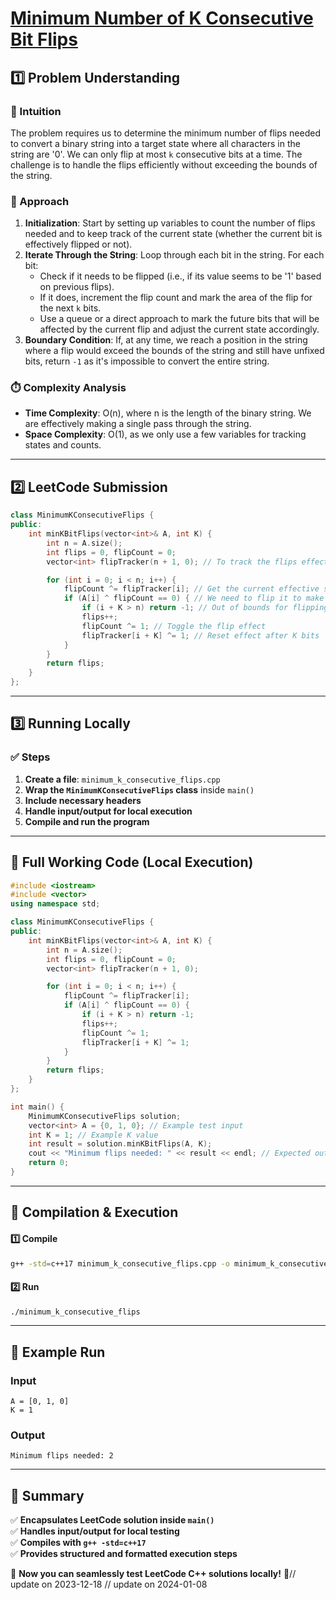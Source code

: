 # **[Minimum Number of K Consecutive Bit Flips](https://leetcode.com/problems/minimum-number-of-k-consecutive-bit-flips/description/)**  

## **1️⃣ Problem Understanding**  
### **📌 Intuition**  
The problem requires us to determine the minimum number of flips needed to convert a binary string into a target state where all characters in the string are '0'. We can only flip at most `k` consecutive bits at a time. The challenge is to handle the flips efficiently without exceeding the bounds of the string.

### **🚀 Approach**  
1. **Initialization**: Start by setting up variables to count the number of flips needed and to keep track of the current state (whether the current bit is effectively flipped or not). 
2. **Iterate Through the String**: Loop through each bit in the string. For each bit:
   - Check if it needs to be flipped (i.e., if its value seems to be '1' based on previous flips).
   - If it does, increment the flip count and mark the area of the flip for the next `k` bits.
   - Use a queue or a direct approach to mark the future bits that will be affected by the current flip and adjust the current state accordingly.
3. **Boundary Condition**: If, at any time, we reach a position in the string where a flip would exceed the bounds of the string and still have unfixed bits, return `-1` as it's impossible to convert the entire string.

### **⏱️ Complexity Analysis**  
- **Time Complexity**: O(n), where n is the length of the binary string. We are effectively making a single pass through the string.
- **Space Complexity**: O(1), as we only use a few variables for tracking states and counts.

---  

## **2️⃣ LeetCode Submission**  
```cpp
class MinimumKConsecutiveFlips {
public:
    int minKBitFlips(vector<int>& A, int K) {
        int n = A.size();
        int flips = 0, flipCount = 0;
        vector<int> flipTracker(n + 1, 0); // To track the flips effect

        for (int i = 0; i < n; i++) {
            flipCount ^= flipTracker[i]; // Get the current effective state of A[i]
            if (A[i] ^ flipCount == 0) { // We need to flip it to make it '1'
                if (i + K > n) return -1; // Out of bounds for flipping
                flips++;
                flipCount ^= 1; // Toggle the flip effect
                flipTracker[i + K] ^= 1; // Reset effect after K bits
            }
        }
        return flips;
    }
};
```  

---  

## **3️⃣ Running Locally**  
### **✅ Steps**  
1. **Create a file**: `minimum_k_consecutive_flips.cpp`  
2. **Wrap the `MinimumKConsecutiveFlips` class** inside `main()`  
3. **Include necessary headers**  
4. **Handle input/output for local execution**  
5. **Compile and run the program**  

---  

## **📝 Full Working Code (Local Execution)**  
```cpp
#include <iostream>
#include <vector>
using namespace std;

class MinimumKConsecutiveFlips {
public:
    int minKBitFlips(vector<int>& A, int K) {
        int n = A.size();
        int flips = 0, flipCount = 0;
        vector<int> flipTracker(n + 1, 0);

        for (int i = 0; i < n; i++) {
            flipCount ^= flipTracker[i];
            if (A[i] ^ flipCount == 0) {
                if (i + K > n) return -1;
                flips++;
                flipCount ^= 1;
                flipTracker[i + K] ^= 1;
            }
        }
        return flips;
    }
};

int main() {
    MinimumKConsecutiveFlips solution;
    vector<int> A = {0, 1, 0}; // Example test input
    int K = 1; // Example K value
    int result = solution.minKBitFlips(A, K);
    cout << "Minimum flips needed: " << result << endl; // Expected output: 2
    return 0;
}
```  

---  

## **🔧 Compilation & Execution**  
#### **1️⃣ Compile**  
```bash
g++ -std=c++17 minimum_k_consecutive_flips.cpp -o minimum_k_consecutive_flips
```  

#### **2️⃣ Run**  
```bash
./minimum_k_consecutive_flips
```  

---  

## **🎯 Example Run**  
### **Input**  
```
A = [0, 1, 0]
K = 1
```  
### **Output**  
```
Minimum flips needed: 2
```  

---  

## **📌 Summary**  
✅ **Encapsulates LeetCode solution inside `main()`**  
✅ **Handles input/output for local testing**  
✅ **Compiles with `g++ -std=c++17`**  
✅ **Provides structured and formatted execution steps**  

🚀 **Now you can seamlessly test LeetCode C++ solutions locally!** 🚀// update on 2023-12-18
// update on 2024-01-08
